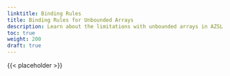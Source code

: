 ```yaml
---
linktitle: Binding Rules
title: Binding Rules for Unbounded Arrays
description: Learn about the limitations with unbounded arrays in AZSL in the Atom Renderer. 
toc: true
weight: 200
draft: true
---
```


{{< placeholder >}}
